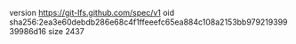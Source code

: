 version https://git-lfs.github.com/spec/v1
oid sha256:2ea3e60debdb286e68c4f1ffeeefc65ea884c108a2153bb97921939939986d16
size 2437
